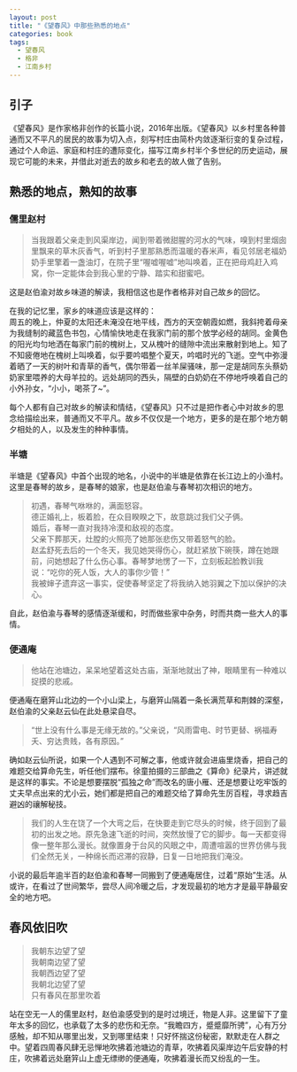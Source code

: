 ```yaml
---
layout: post
title: "《望春风》中那些熟悉的地点"
categories: book
tags: 
  - 望春风
  - 格非
  - 江南乡村
---
```


## 引子

《望春风》是作家格非创作的长篇小说，2016年出版。《望春风》以乡村里各种普通而又不平凡的居民的故事为切入点，刻写村庄由简朴内敛逐渐衍变的复杂过程，通过个人命运、家庭和村庄的遭际变化，描写江南乡村半个多世纪的历史运动，展现它可能的未来，并借此对逝去的故乡和老去的故人做了告别。


## 熟悉的地点，熟知的故事

### 儒里赵村

> 当我跟着父亲走到风渠岸边，闻到带着微甜腥的河水的气味，嗅到村里烟囱里飘来的草木灰香气，听到村子里那熟悉而温暖的舂米声，看见邻居老福奶奶手里擎着一盏油灯，在院子里“喔嘘喔嘘”地叫唤着，正在把母鸡赶入鸡窝，你一定能体会到我心里的宁静、踏实和甜蜜吧。

这是赵伯渝对故乡味道的解读，我相信这也是作者格非对自己故乡的回忆。

在我的记忆里，家乡的味道应该是这样的：<br>	
周五的晚上，仲夏的太阳还未淹没在地平线，西方的天空朝霞如燃，我斜挎着母亲为我缝制的藏蓝色书包，心情愉快地走在我家门前的那个放学必经的胡同。金黄色的阳光均匀地洒在每家门前的槐树上，又从槐叶的缝隙中流出来散射到地上。知了不知疲倦地在槐树上叫唤着，似乎要吟唱整个夏天，吟唱时光的飞逝。空气中弥漫着晒了一天的树叶和青草的香气，偶尔带着一丝羊屎骚味，那一定是胡同东头蔡奶奶家里喂养的大母羊拉的。远处胡同的西头，隔壁的白奶奶在不停地呼唤着自己的小外孙女，“小小，喝茶了~”。

每个人都有自己对故乡的解读和情结，《望春风》只不过是把作者心中对故乡的思念给描绘出来，普通而又不平凡。故乡不仅仅是一个地方，更多的是在那个地方朝夕相处的人，以及发生的种种事情。

### 半塘

半塘是《望春风》中首个出现的地名，小说中的半塘是依靠在长江边上的小渔村。这里是春琴的故乡，是春琴的娘家，也是赵伯渝与春琴初次相识的地方。

> 初遇，春琴气咻咻的，满面怒容。<br>
德正婚礼上，板着脸，在众目睽睽之下，故意跳过我们父子俩。<br>
婚后，春琴一直对我持冷漠和敌视的态度。<br>
父亲下葬那天，灶膛的火照亮了她那张悲伤又带着怒气的脸。<br>
赵孟舒死去后的一个冬天，我见她哭得伤心，就赶紧放下碗筷，蹲在她跟前，问她想起了什么伤心事。春琴梦地愣了一下，立刻板起脸教训我说：“吃你的死人饭，大人的事你少管！”<br>
我被婶子遗弃这一事实，促使春琴坚定了将我纳入她羽翼之下加以保护的决心。

自此，赵伯渝与春琴的感情逐渐缓和，时而做些家中杂务，时而共商一些大人的事情。


### 便通庵

> 他站在池塘边，呆呆地望着这处古庙，渐渐地就出了神，眼睛里有一种难以捉摸的悲戚。

便通庵在磨笄山北边的一个小山梁上，与磨笄山隔着一条长满荒草和荆棘的深壑，赵伯渝的父亲赵云仙在此处悬梁自尽。

>“世上没有什么事是无缘无故的。”父亲说，“风雨雷电、时节更替、祸福寿夭、穷达贵贱，各有原因。”

确如赵云仙所说，如果一个人遇到不可解之事，他或许就会进庙里烧香，把自己的难题交给算命先生，听任他们摆布。徐童拍摄的三部曲之《算命》纪录片，讲述就是这样的事实。不论是想要摆脱“孤独之命”而改名的唐小雁、还是想要让吃牢饭的丈夫早点出来的尤小云，她们都是把自己的难题交给了算命先生厉百程，寻求趋吉避凶的禳解秘技。




> 我们的人生在饶了一个大弯之后，在快要走到它尽头的时候，终于回到了最初的出发之地。原先急速飞逝的时间，突然放慢了它的脚步。每一天都变得像一整年那么漫长。就像置身于台风的风眼之中，周遭喧嚣的世界仿佛与我们全然无关，一种绵长而迟滞的寂静，日复一日地把我们淹没。

小说的最后年逾半百的赵伯渝和春琴一同搬到了便通庵居住，过着“原始”生活。从或许，在看过了世间繁华，尝尽人间冷暖之后，才发现最初的地方才是最平静最安全的地方吧。

## 春风依旧吹

> 我朝东边望了望<br>
> 我朝南边望了望<br>
> 我朝西边望了望<br>
> 我朝北边望了望<br>
> 只有春风在那里吹着<br>

站在空无一人的儒里赵村，赵伯渝感受到的是时过境迁，物是人非。这里留下了童年太多的回忆，也承载了太多的悲伤和无奈。“我瞻四方，蹙蹙靡所骋”，心有万分感触，却不知从哪里出发，又到哪里结束！只好怀揣这份秘密，默默走在人群之中。望着四周春风肆无忌惮地吹拂着池塘边的青草，吹拂着风渠岸边午后安静的村庄，吹拂着远处磨笄山上虚无缥缈的便通庵，吹拂着漫长而又纷乱的一生。

